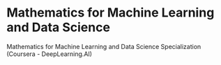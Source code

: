 # Mathematics for Machine Learning and Data Science
 Mathematics for Machine Learning and Data Science Specialization (Coursera - DeepLearning.AI)
